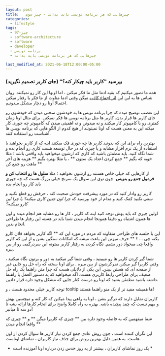 ```yaml
---
layout: post
title:   چیزهایی که هر برنامه نویسی باید بداند - چیز سوم
categories:
  - lifestyle
tags:
  - 97-چیز
  - software-architecture
  - software
  - developer
  - برنامه نویسی
  - چیزهایی که هر برنامه نویسی باید بداند

last_modified_at: 2021-06-18T12:00:00-05:00
---
```

### بپرسید "کاربر باید چیکار کنه؟" (جای کاربر تصمیم نگیرید)

همه ما تصور میکنیم که بقیه ادما مثل ما فکر میکنن ، اما اونها این کار رو نمیکنند. روان شناس ها به این این  [اثر اجماع کاذب](https://fa.wikipedia.org/wiki/%D8%A7%D8%AB%D8%B1_%D8%A7%D8%AC%D9%85%D8%A7%D8%B9_%DA%A9%D8%A7%D8%B0%D8%A8) میگن
وقتی ادما متاوت از ما فکر یا رفتار میکنن احتمالا اونا رو دچار مشکل میدونیم.

این تعصب توضیح میده که چرا برنامه نویس ها به خودشون سختی میدن که خودشون رو جای کاربر ها قرار بدن. کاربر ها مثل برنامه نویس ها فکر نمیکنن. برای مثال اونا زمان کمتری رو با کامپیوتر کار میکنند و  نه میدونن و نه اهمیتی میدن که کامپیوتر چه جوری کار میکنه
این به معنی هست که اونا نمیتونند از هیچ کدوم از الگو هایی که برنامه نویس ها آشناست رو استفاده کنند.

بهترین راه برای این که بدونید کاربر ها چه جوری فک میکنند اینه که از کاربر بخواهید با استفاده از یک نرم افزار مشابه و یا چیزی که در حال توسعه هست کاری رو انجام بده و شما نگاه کنید.
باید مطمئن باشید که کاری که ازشون میخواهید باید واقعی باشه ؛ مثلا خوبه که بگیم 
** جمع کردن اعداد یک ستون ** 
، یا مثلا بهتره بگیم
 ** هزینه های آخر ماهت رو جمع کن ** 

از کارهایی که خیلی خاص هستند رو ازشون نخواهید ؛ مثلا **سلول ها رو انتخاب کن و فرمول جمع رو بنویس**.
چون توی این سوال یک سرنخ خیلی بزرگ هست که چه جوری باید کار رو انجام بده

کاربر رو وادار کنید که در مورد پیشرفت خودش صحبت کنه ، حرفش رو قطع نکنید و سعی نکنید کمک کنید و مدام از خود بپرسید که *چرا اون چنین کاری میکنه؟* *یا چرا این کارو نمیکنه؟* 

اولین چیزی که باید بهش توجه کنید اینه که کاربر ، کار ها رو مشابه هم انجام میده و اون ها همون اشتباه رو  دقیقا همونجا انجام میدن
شما باید در هسته این رفتار ها طراحی انجام بدین.

این با جلسه های طراحی متفاوته که مردم در مورد   این که ** اگه کاربر بخواهد فلان کارو بکنه چی ... ؟ ** حرف میزنن 
این باعث میشه که امکانات سنگین بشن و از  این که کاربر واقعا چی میخواد دور بشیم. نگاه کردن به رفتار کاربر میتونه این سردرگمی رو از بین ببره.

شما گیر کردن کاربر ها رو میبینید ، وقتی شما گیر میکنید به دور و برتون نگاه میکنید ، وقتی کاربرا گیر میکنن تمرکزشون از بین میره . برای اونا سخته که راه حل رو جایی غیر از صفحه ای که هستن ببینن. این یکی از دلایلی هست که چرا متن راهنما یک راه حل ضعیف برای طراحی رابط کاربری هست.
اگه میخواهید که یه دستور العمل یا راهنما داشته باشید مطمئن بشید که اونا رو درست کنار جایی که مشکل وجود داره قرار دادین.

توجه کاربر خیلی محدود هست ، و tooltip ها همیشه مفید تر از یک منو راهنما هستند!

کاربران تمایل دارند که درگیر بشن ، اونا یه راهی پیدا میکنن که کار کنه و میچسبن بهش و مهم نیست که چقد پیچیده باشه.
بهتره یه راه کاملا واضح برای انجام کارها ارائه بشه تا دو سه تا میانبر!

شما میفهمین که یه فاصله وجود داره بین ** چیزی که کاربرا میگن ** و ** چیزی که واقعا انجام میدن **

این نگران کننده است ، چون روش عادی جمع کردن نیاز کاربر ها سوال کردن از اون هاست.
به همین دلیل بهترین روش برای جذف نیاز کاربران ، تماشای اوناست.

* یک روز تماشای کاربران   ، بیشتر از یه روز حدس زدن درباره اونا آموزنده است *